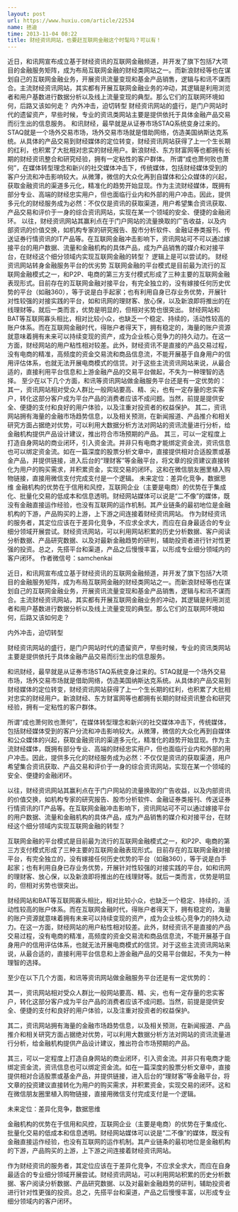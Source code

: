```yaml
---
layout: post
url: https://www.huxiu.com/article/22534
name: 拯迪
time: 2013-11-04 08:22
title: 财经资讯网站，也要赶互联网金融这个时髦吗？可以有！
---
```

近日，和讯网宣布成立基于财经资讯的互联网金融频道，并开发了旗下包括7大项目的金融服务矩阵，成为布局互联网金融的财经类网站之一。而新浪财经等也在谋划自己的互联网金融业务，开展资讯流量变现和基金产品销售，逻辑与和讯不谋而合。主流财经资讯网站，其实都有开展互联网金融业务的冲动，其逻辑是利用浏览者和用户基数进行数据分析以及线上流量变现的典型。那么它们的互联网环境如何，后路又该如何走？ 内外冲击，迫切转型 财经资讯网站的盛行，是门户网站时代的遗留资产，早些时候，专业的资讯类网站主要是提供依托于具体金融产品交易而衍生出的信息服务。 和讯财经，最早就是从证券市场STAQ系统变身过来的。STAQ就是一个场外交易市场，场外交易市场就是借助网络，仿造美国纳斯达克系统。从具体的产品交易到财经媒体的定位转变，财经资讯网站获得了上一个生长期的红利，也积累了大批相对忠实的财经用户。新浪财经、东方财富网等也都拥有长期的财经资讯整合和研究经验，拥有一定粘性的客户群体。 所谓“成也萧何败也萧何”，在媒体转型理念和新兴的社交媒体冲击下，传统媒体，包括财经媒体受到的客户分流和冲击影响较大。从微薄，微信的大众化再到自媒体和公众媒体的兴起，获取金融资讯的渠道多元化，精准化的趋势开始显现。作为主流财经媒体，既拥有部分专业、高端的财经忠实用户，但也面临行业内和外部的用户冲击。因此，提供多元化的财经服务成为必然：不仅仅是资讯的获取渠道，用户希望集合资讯获取、产品交易和评价于一身的综合资讯网站，实现在某一个领域的安全、便捷的金融闭环。 以往，财经资讯网站其赢利点在于门户网站的流量换取的广告收益，以及内部资讯的价值交换，如机构专家的研究报告、股市分析软件、金融证券类报刊、传送证券行情资讯的IT产品等。在互联网金融冲击影响下，资讯网站可不可以通过嫁接平台的用户数据、流量和金融机构的具体产品，成为产品销售的媒介和对接平台，在财经这个细分领域内实现互联网金融的转型？ 逻辑上是可以尝试的。 财经资讯网站转身金融服务平台的优劣势 互联网金融的平台模式是目前最为流行的互联网金融模式之一，和P2P、电商的第三方支付模式形成了三种主要的互联网金融表现形式。目前存在的互联网金融对接平台，有完全独立的，没有嫁接任何历史优势的平台（如融360），等于说是白手起家；也有利用自身已存业务优势，开展针对性较强的对接实践的平台，如和讯网的理财客、放心保，以及新浪即将推出的在线理财等。就后一类而言，优势是明显的，但相对劣势也很突出。 财经网站和BAT等互联网寡头相比，相对比较小众，也缺乏一个稳定、持续的，活动性较高的账户体系。而在互联网金融时代，得账户者得天下，拥有稳定的，海量的账户资源就意味着拥有未来可以持续变现的资产，成为企业核心竞争力的持久动力。在这一方面，财经网站的用户粘性相对较差。此外，财经资讯不是直接的产品交易过程，没有电商的精准，高频度的资金交易流和商品信息流，不能开展基于自身用户的信用评估体系，也就无法开展电商模式的信贷。对于这些主流资讯网站来说，从最合适的，直接利用平台信息和上游金融产品的交易平台做起，不失为一种理智的选择。 至少在以下几个方面，和讯等资讯网站做金融服务平台还是有一定优势的： 其一，资讯网站相对受众人群比一般网站要高、精、尖，也有一定存量的忠实客户，转化这部分客户成为平台产品的消费者应该不成问题。当然，前提是提供安全、便捷的支付和良好的用户体验，以及注重对投资者的权益保护。 其二，资讯网站拥有海量的金融市场趋势信息，以及相关预测，在新闻报道、产品推介和相关研究方面占据绝对优势，可以利用大数据分析方法对网站的资讯流量进行分析，给金融机构提供产品设计建议，推出符合市场预期的产品。 其三，可以一定程度上打造自身网站的商业闭环，引入资金流。并非只有电商才能绑定资金流，资讯信息也可以绑定资金流。如在一篇深度的股票分析文章中，直接提供相对合适股票或基金产品，并提供链接，进入后台的“理财客”等金融平台，将文章的投资建议直接转化为用户的购买需求，并积累资金，实现交易的闭环。这和在微信朋友圈里植入购物链接，直接用微信支付完成支付是一个逻辑。 未来定位：差异化竞争，数据思维 金融机构的优势在于信用和风控，互联网企业（主要是电商）的优势在于集成化、批量化交易的低成本和信息透明。财经网站媒体可以说是“二不像”的媒体，既没有金融直接运作经验，也没有互联网的运作机制。其产业链条的最初地位是金融机构的下游，产品购买的上游，上下游之间连接着财经资讯网站。 作为财经资讯的服务者，其定位应该在于差异化竞争，不应求全求大，而应在自身最适合的专业细分领域开展尝试。财经资讯网站，可以利用网站积累的历史分析数据、客户阅读分析数据、产品研究数据、以及对最新金融趋势的研判，辅助投资者进行针对性更强的投资。总之，先搭平台和渠道，产品之后慢慢丰富，以形成专业细分领域内的客户闭环。 作者微信号：samchenkai

近日，和讯网宣布成立基于财经资讯的互联网金融频道，并开发了旗下包括7大项目的金融服务矩阵，成为布局互联网金融的财经类网站之一。而新浪财经等也在谋划自己的互联网金融业务，开展资讯流量变现和基金产品销售，逻辑与和讯不谋而合。主流财经资讯网站，其实都有开展互联网金融业务的冲动，其逻辑是利用浏览者和用户基数进行数据分析以及线上流量变现的典型。那么它们的互联网环境如何，后路又该如何走？

内外冲击，迫切转型

财经资讯网站的盛行，是门户网站时代的遗留资产，早些时候，专业的资讯类网站主要是提供依托于具体金融产品交易而衍生出的信息服务。

和讯财经，最早就是从证券市场STAQ系统变身过来的。STAQ就是一个场外交易市场，场外交易市场就是借助网络，仿造美国纳斯达克系统。从具体的产品交易到财经媒体的定位转变，财经资讯网站获得了上一个生长期的红利，也积累了大批相对忠实的财经用户。新浪财经、东方财富网等也都拥有长期的财经资讯整合和研究经验，拥有一定粘性的客户群体。

所谓“成也萧何败也萧何”，在媒体转型理念和新兴的社交媒体冲击下，传统媒体，包括财经媒体受到的客户分流和冲击影响较大。从微薄，微信的大众化再到自媒体和公众媒体的兴起，获取金融资讯的渠道多元化，精准化的趋势开始显现。作为主流财经媒体，既拥有部分专业、高端的财经忠实用户，但也面临行业内和外部的用户冲击。因此，提供多元化的财经服务成为必然：不仅仅是资讯的获取渠道，用户希望集合资讯获取、产品交易和评价于一身的综合资讯网站，实现在某一个领域的安全、便捷的金融闭环。

以往，财经资讯网站其赢利点在于门户网站的流量换取的广告收益，以及内部资讯的价值交换，如机构专家的研究报告、股市分析软件、金融证券类报刊、传送证券行情资讯的IT产品等。在互联网金融冲击影响下，资讯网站可不可以通过嫁接平台的用户数据、流量和金融机构的具体产品，成为产品销售的媒介和对接平台，在财经这个细分领域内实现互联网金融的转型？

互联网金融的平台模式是目前最为流行的互联网金融模式之一，和P2P、电商的第三方支付模式形成了三种主要的互联网金融表现形式。目前存在的互联网金融对接平台，有完全独立的，没有嫁接任何历史优势的平台（如融360），等于说是白手起家；也有利用自身已存业务优势，开展针对性较强的对接实践的平台，如和讯网的理财客、放心保，以及新浪即将推出的在线理财等。就后一类而言，优势是明显的，但相对劣势也很突出。

财经网站和BAT等互联网寡头相比，相对比较小众，也缺乏一个稳定、持续的，活动性较高的账户体系。而在互联网金融时代，得账户者得天下，拥有稳定的，海量的账户资源就意味着拥有未来可以持续变现的资产，成为企业核心竞争力的持久动力。在这一方面，财经网站的用户粘性相对较差。此外，财经资讯不是直接的产品交易过程，没有电商的精准，高频度的资金交易流和商品信息流，不能开展基于自身用户的信用评估体系，也就无法开展电商模式的信贷。对于这些主流资讯网站来说，从最合适的，直接利用平台信息和上游金融产品的交易平台做起，不失为一种理智的选择。

至少在以下几个方面，和讯等资讯网站做金融服务平台还是有一定优势的：

其一，资讯网站相对受众人群比一般网站要高、精、尖，也有一定存量的忠实客户，转化这部分客户成为平台产品的消费者应该不成问题。当然，前提是提供安全、便捷的支付和良好的用户体验，以及注重对投资者的权益保护。

其二，资讯网站拥有海量的金融市场趋势信息，以及相关预测，在新闻报道、产品推介和相关研究方面占据绝对优势，可以利用大数据分析方法对网站的资讯流量进行分析，给金融机构提供产品设计建议，推出符合市场预期的产品。

其三，可以一定程度上打造自身网站的商业闭环，引入资金流。并非只有电商才能绑定资金流，资讯信息也可以绑定资金流。如在一篇深度的股票分析文章中，直接提供相对合适股票或基金产品，并提供链接，进入后台的“理财客”等金融平台，将文章的投资建议直接转化为用户的购买需求，并积累资金，实现交易的闭环。这和在微信朋友圈里植入购物链接，直接用微信支付完成支付是一个逻辑。

未来定位：差异化竞争，数据思维

金融机构的优势在于信用和风控，互联网企业（主要是电商）的优势在于集成化、批量化交易的低成本和信息透明。财经网站媒体可以说是“二不像”的媒体，既没有金融直接运作经验，也没有互联网的运作机制。其产业链条的最初地位是金融机构的下游，产品购买的上游，上下游之间连接着财经资讯网站。

作为财经资讯的服务者，其定位应该在于差异化竞争，不应求全求大，而应在自身最适合的专业细分领域开展尝试。财经资讯网站，可以利用网站积累的历史分析数据、客户阅读分析数据、产品研究数据、以及对最新金融趋势的研判，辅助投资者进行针对性更强的投资。总之，先搭平台和渠道，产品之后慢慢丰富，以形成专业细分领域内的客户闭环。

